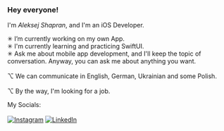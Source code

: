 ### <b>Hey everyone!</b><br>
I'm <i>Aleksej Shapran</i>, and I'm an iOS Developer.<br>

✳︎ I’m currently working on my own App.<br>
✳︎ I'm currently learning and practicing SwiftUI.<br>
✳︎ Ask me about mobile app development, and I'll keep the topic of conversation. Anyway, you can ask me about anything you want.<br>
<br>
⌥ We can communicate in English, German, Ukrainian and some Polish. <br>
<br>
⌥ By the way, I'm looking for a job.<br>

My Socials:<br> 
<br>
[![Instagram](https://img.shields.io/badge/Instagram-%23E4405F.svg?logo=Instagram&logoColor=white)](https://instagram.com/lepranby) [![LinkedIn](https://img.shields.io/badge/LinkedIn-%230077B5.svg?logo=linkedin&logoColor=white)](https://linkedin.com/in/lepranby) <br>
